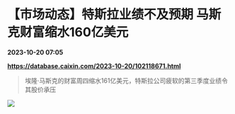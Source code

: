 # 【市场动态】特斯拉业绩不及预期 马斯克财富缩水160亿美元

**2023-10-20 07:05**

**https://database.caixin.com/2023-10-20/102118671.html**

> 埃隆·马斯克的财富周四缩水161亿美元，特斯拉公司疲软的第三季度业绩令其股价承压

  

[![](https://img.caixin.com/2023-02-17/167661730707735_840_560.jpg)](https://img.caixin.com//2023-02-17/167661730707735_480_320.jpg)